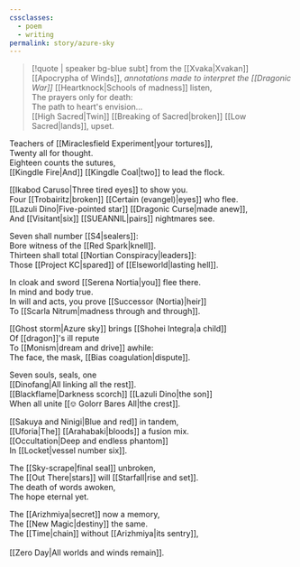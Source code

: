 ```yaml
---
cssclasses:
  - poem
  - writing
permalink: story/azure-sky
---
```

>[!quote | speaker bg-blue subt] from the [[Xvaka|Xvakan]] [[Apocrypha of Winds]], *annotations made to interpret the [[Dragonic War]]*
>[[Heartknock|Schools of madness]] listen,<br>
The prayers only for death:<br>
The path to heart's envision…<br>
[[High Sacred|Twin]] [[Breaking of Sacred|broken]] [[Low Sacred|lands]], upset.
>
Teachers of [[Miraclesfield Experiment|your tortures]],<br>
Twenty all for thought.<br>
Eighteen counts the sutures,<br>
[[Kingdle Fire|And]] [[Kingdle Coal|two]] to lead the flock.<br>
>
[[Ikabod Caruso|Three tired eyes]] to show you.<br>
Four [[Trobairitz|broken]] [[Certain (evangel)|eyes]] who flee.<br>
[[Lazuli Dino|Five-pointed star]] [[Dragonic Curse|made anew]],<br>
And [[Visitant|six]] [[SUEANNIL|pairs]] nightmares see.<br>
>
Seven shall number [[S4|sealers]]:<br>
Bore witness of the [[Red Spark|knell]].<br>
Thirteen shall total [[Nortian Conspiracy|leaders]]:<br>
Those [[Project KC|spared]] of [[Elseworld|lasting hell]].<br>
>
In cloak and sword [[Serena Nortia|you]] flee there.<br>
In mind and body true.<br>
In will and acts, you prove [[Successor (Nortia)|heir]]<br>
To [[Scarla Nitrum|madness through and through]].<br>
>
[[Ghost storm|Azure sky]] brings [[Shohei Integra|a child]]<br>
Of [[dragon]]'s ill repute<br>
To [[Monism|dream and drive]] awhile:<br>
The face, the mask, [[Bias coagulation|dispute]].<br>
>
Seven souls, seals, one<br>
[[Dinofang|All linking all the rest]].<br>
[[Blackflame|Darkness scorch]] [[Lazuli Dino|the son]]<br>
When all unite [[⎊ Golorr Bares All|the crest]].<br>
>
[[Sakuya and Ninigi|Blue and red]] in tandem,<br>
[[Uforia|The]] [[Arahabaki|bloods]] a fusion mix.<br>
[[Occultation|Deep and endless phantom]]<br>
In [[Locket|vessel number six]].<br>
>
The [[Sky-scrape|final seal]] unbroken,<br>
The [[Out There|stars]] will [[Starfall|rise and set]].<br>
The death of words awoken,<br>
The hope eternal yet.<br>
>
The [[Arizhmiya|secret]] now a memory,<br>
The [[New Magic|destiny]] the same.<br>
The [[Time|chain]] without [[Arizhmiya|its sentry]],<br><br>
[[Zero Day|All worlds and winds remain]].<br>